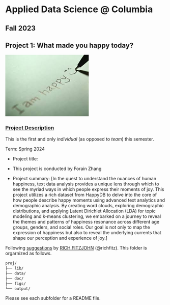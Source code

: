 # Applied Data Science @ Columbia
## Fall 2023
## Project 1: What made you happy today?

![image](figs/title.jpeg)

### [Project Description](doc/Proj1_desc.md)
This is the first and only *individual* (as opposed to *team*) this semester. 

Term: Spring 2024

+ Project title: 
+ This project is conducted by Forain Zhang

+ Project summary: [In the quest to understand the nuances of human happiness, text data analysis provides a unique lens through which to see the myriad ways in which people express their moments of joy. This project utilizes a rich dataset from HappyDB to delve into the core of how people describe happy moments using advanced text analytics and demographic analysis. By creating word clouds, exploring demographic distributions, and applying Latent Dirichlet Allocation (LDA) for topic modeling and k-means clustering, we embarked on a journey to reveal the themes and patterns of happiness resonance across different age groups, genders, and social roles. Our goal is not only to map the expression of happiness but also to reveal the underlying currents that shape our perception and experience of joy.] 

Following [suggestions](http://nicercode.github.io/blog/2013-04-05-projects/) by [RICH FITZJOHN](http://nicercode.github.io/about/#Team) (@richfitz). This folder is orgarnized as follows.

```
proj/
├── lib/
├── data/
├── doc/
├── figs/
└── output/
```

Please see each subfolder for a README file.
